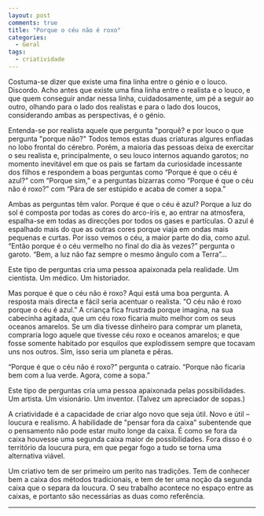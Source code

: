```yaml
---
layout: post
comments: true
title: "Porque o céu não é roxo"
categories:
  - Geral
tags:
  - criatividade
---
```

Costuma-se dizer que existe uma fina linha entre o génio e o louco. Discordo. Acho antes que existe uma fina linha entre o realista e o louco, e que quem conseguir andar nessa linha, cuidadosamente, um pé a seguir ao outro, olhando para o lado dos realistas e para o lado dos loucos, considerando ambas as perspectivas, é o génio.

Entenda-se por realista aquele que pergunta "porquê? e por louco o que pergunta "porque não?" Todos temos estas duas criaturas algures enfiadas no lobo frontal do cérebro. Porém, a maioria das pessoas deixa de exercitar o seu realista e, principalmente, o seu louco internos aquando garotos; no momento inevitável em que os pais se fartam da curiosidade incessante dos filhos e respondem a boas perguntas como “Porque é que o céu é azul?” com “Porque sim,” e a perguntas bizarras como “Porque é que o céu não é roxo?” com “Pára de ser estúpido e acaba de comer a sopa.”

Ambas as perguntas têm valor. Porque é que o céu é azul? Porque a luz do sol é composta por todas as cores do arco-íris e, ao entrar na atmosfera, espalha-se em todas as direcções por todos os gases e partículas. O azul é espalhado mais do que as outras cores porque viaja em ondas mais pequenas e curtas. Por isso vemos o céu, a maior parte do dia, como azul. “Então porque é o céu vermelho no final do dia às vezes?” pergunta o garoto. “Bem, a luz não faz sempre o mesmo ângulo com a Terra”…

Este tipo de perguntas cria uma pessoa apaixonada pela realidade. Um cientista. Um médico. Um historiador.

Mas porque é que o céu não é roxo? Aqui está uma boa pergunta. A resposta mais directa e fácil seria acentuar o realista. “O céu não é roxo porque o céu é azul.” A criança fica frustrada porque imagina, na sua cabecinha agitada, que um céu roxo ficaria muito melhor com os seus oceanos amarelos. Se um dia tivesse dinheiro para comprar um planeta, compraria logo aquele que tivesse céu roxo e oceanos amarelos; e que fosse somente habitado por esquilos que explodissem sempre que tocavam uns nos outros. Sim, isso seria um planeta e pêras.

“Porque é que o céu não é roxo?” pergunta o catraio. “Porque não ficaria bem com a lua verde. Agora, come a sopa.”

Este tipo de perguntas cria uma pessoa apaixonada pelas possibilidades. Um artista. Um visionário. Um inventor. (Talvez um apreciador de sopas.)

A criatividade é a capacidade de criar algo novo que seja útil. Novo e útil – loucura e realismo. A habilidade de "pensar fora da caixa" subentende que o pensamento não pode estar muito longe da caixa. É como se fora da caixa houvesse uma segunda caixa maior de possibilidades. Fora disso é o território da loucura pura, em que pegar fogo a tudo se torna uma alternativa viável.

Um criativo tem de ser primeiro um perito nas tradições. Tem de conhecer bem a caixa dos métodos tradicionais, e tem de ter uma noção da segunda caixa que o separa da loucura. O seu trabalho acontece no espaço entre as caixas, e portanto são necessárias as duas como referência.

***
